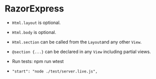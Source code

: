 # RazorExpress


* `Html.layout` is optional.
* `Html.body` is optional.
* `Html.section` can be called from the `Layout`and any other `View`.
* `@section {...}` can be declared in any `View` including partial views.

* Run tests: npm run wtest
*     "start": "node ./test/server.live.js",